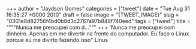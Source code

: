 
+++
author = "Jaydson Gomes"
categories = ["tweet"]
date = "Tue Aug 31 16:35:27 +0000 2010"
draft = false
image = "{TWEET_IMAGE}"
slug = "0301e8d82756f4bd0b8d3c2767a97b848f740eed"
tags = ["tweet"]
title = """"Nunca me preocupei com d..."""
+++
'Nunca me preocupei com dinheiro. Apenas em me divertir na frente do computador. Eu faço o Linux porque eu me divirto fazendo isso" Linus
